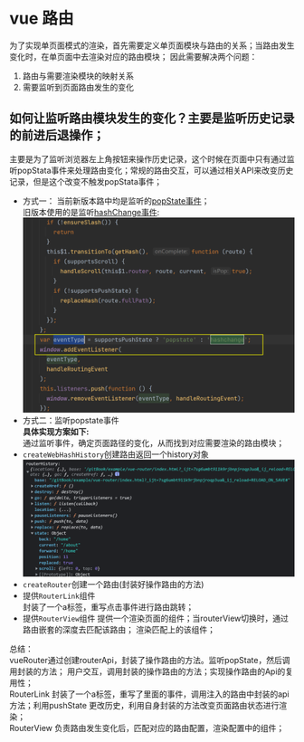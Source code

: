 # vue 路由
为了实现单页面模式的渲染，首先需要定义单页面模块与路由的关系；当路由发生变化时，在单页面中去渲染对应的路由模块；
因此需要解决两个问题：
1. 路由与需要渲染模块的映射关系
2. 需要监听到页面路由发生的变化

## 如何让监听路由模块发生的变化？主要是监听历史记录的前进后退操作；
主要是为了监听浏览器左上角按钮来操作历史记录，这个时候在页面中只有通过监听popStata事件来处理路由变化；常规的路由交互，可以通过相关API来改变历史记录，但是这个改变不触发popStata事件；
+ 方式一：
当前新版本路中均是监听的[popState事件](../Browser/popStataAndHashChange.md)；  
旧版本使用的是监听[hashChange事件](../Browser/popStataAndHashChange.md):
![img.png](../static/img/vue-router/oldHashChange.png)
+ 方式二：监听popstate事件  
**具体实现方案如下:**  
通过监听事件，确定页面路径的变化，从而找到对应需要渲染的路由模块；
+ `createWebHashHistory`创建路由返回一个history对象
![img.png](../static/img/vue-router/historyObj.png)
+ `createRouter`创建一个路由(封装好操作路由的方法)
+ 提供`RouterLink`组件  
封装了一个a标签，重写点击事件进行路由跳转；
+ 提供`RouterView`组件
提供一个渲染页面的组件；当routerView切换时，通过路由嵌套的深度去匹配该路由；
渲染匹配上的该组件；


总结：  
vueRouter通过创建routerApi，封装了操作路由的方法。监听popState，然后调用封装的方法；
用户交互，调用封装的操作路由的方法；实现操作路由的Api的复用性；  
RouterLink 封装了一个a标签，重写了里面的事件，调用注入的路由中封装的api方法；利用pushState
更改历史，利用自身封装的方法改变页面路由状态进行渲染；   
RouterView 负责路由发生变化后，匹配对应的路由配置，渲染配置中的组件；

